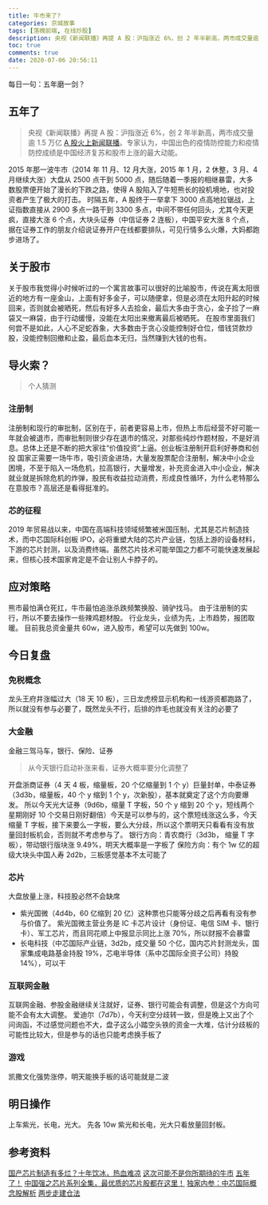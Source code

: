 ```yaml
---
title: 牛市来了?
categories: 京城故事
tags: [落魄前端, 在线炒股]
description: 央视《新闻联播》再提 A 股：沪指涨近 6%，创 2 年半新高，两市成交量逾 1.5 万亿
toc: true
comments: true
date: 2020-07-06 20:56:11
---
```


每日一句：五年磨一剑？

<!--more-->

## 五年了

> 央视《新闻联播》再提 A 股：沪指涨近 6%，创 2 年半新高，两市成交量逾 1.5 万亿 [A 股火上新闻联播](https://xueqiu.com/5124430882/153189113)。专家认为，中国出色的疫情防控能力和疫情防控成绩是中国经济复苏和股市上涨的最大动能。

2015 年那一波牛市（2014 年 11 月、12 月大涨，2015 年 1 月，2 休整，3 月、4 月继续大涨）大盘从 2500 点干到 5000 点，随后随着一季报的相继暴雷，大多数股票便开始了漫长的下跌之路，使得 A 股陷入了牛短熊长的投机境地，也对投资者产生了极大的打击。
时隔五年，A 股终于一举拿下 3000 点高地拉锯战，上证指数直接从 2900 多点一路干到 3300 多点，中间不带任何回头，尤其今天更疯，直接大涨 6 个点，大块头证券（中信证券 2 连板），中国平安大涨 8 个点，据在证券工作的朋友介绍说证券开户在线都要排队，可见行情多么火爆，大妈都跑步进场了。

## 关于股市

关于股市我觉得小时候听过的一个寓言故事可以很好的比喻股市，传说在离太阳很近的地方有一座金山，上面有好多金子，可以随便拿，但是必须在太阳升起的时候回来，否则就会被晒死，然后有好多人去拾金，最后大多由于贪心，金子捡了一麻袋又一麻袋，由于行动缓慢，没能在太阳出来撤离最后被晒死。
在股市里面我们何尝不是如此，人心不足蛇吞象，大多数由于贪心没能控制好仓位，借钱贷款炒股，没能控制回撤和止盈，最后血本无归，当然赚到大钱的也有。

## 导火索？

> 个人猜测

### 注册制

注册制和现行的审批制，区别在于，前者更容易上市，但热上市后经营不好可能一年就会被退市，而审批制则很少存在退市的情况，对那些纯炒作题材股，不是好消息。总体上还是不断的把大家往“价值投资”上逼。创业板注册制开启利好券商和创投
国家正需要一场牛市，吸引资金进场，大量发股票配合注册制，解决中小企业困境，不至于陷入一场危机，拉高银行，大量增发，补充资金进入中小企业，解决就业就是拆除危机的炸弹，股民有收益拉动消费，形成良性循环，为什么老特那么在意股市？高层还是看得挺准的。

### 芯的征程

2019 年贸易战以来，中国在高端科技领域频繁被米国压制，尤其是芯片制造技术，而中芯国际科创板 IPO，必将重塑大陆的芯片产业链，包括上游的设备材料，下游的芯片封测，以及消费终端。虽然芯片技术可能举国之力都不可能快速发展起来，但核心技术国家肯定是不会让别人卡脖子的。

## 应对策略

熊市最怕满仓死扛，牛市最怕追涨杀跌频繁换股、骑驴找马。
由于注册制的实行，所以不要去操作一些辣鸡题材股。
行业龙头，业绩为先，上市趋势，报团取暖。
目前我总资金量共 60w，进入股市，希望可以先做到 100w。

## 今日复盘

### 免税概念

龙头王府井涨幅过大（18 天 10 板），三日龙虎榜显示机构和一线游资都跑路了，所以就没有参与必要了，既然龙头不行，后排的炸毛也就没有关注的必要了

### 大金融

金融三驾马车，银行、保险、证券

> 从今天银行启动补涨来看，证券大概率要分化调整了

开盘浙商证券（4 天 4 板，缩量板，20 个亿缩量到 1 个 y）巨量封单，中泰证券（3d3b，缩量板，40 个 y 缩到 1 个 y，次新股），基本就奠定了这个方向要爆发。
所以今天光大证券（9d6b，缩量 T 字板，50 个 y 缩到 20 个 y，短线两个星期刚好 10 个交易日刚好翻倍）今天是可以参与的，这个票短线涨这么多，今天缩量 T 字板，接下来要么一字板，要么大分歧，所以这个票明天只看看有没有放量回封板机会，否则就不考虑参与了。
银行方向：青农商行（3d3b， 缩量 T 字板），带动银行版块涨 9.49%，明天大概率是一字板了
保险方向：有个 1w 亿的超级大块头中国人寿 2d2b，三板感觉基本不太可能了

### 芯片

大盘放量上涨，科技股必然不会缺席

- 紫光国微（4d4b，60 亿缩到 20 亿）这种票也只能等分歧之后再看有没有参与价值了。
  紫光国微主营业务是 IC 卡芯片设计（身份证、电信 SIM 卡、银行卡）、军工芯片，而且同花顺上中报显示同比上涨 70%，所以财报不会暴雷
- 长电科技（中芯国际产业链，3d2b，成交量 50 个亿，国内芯片封测龙头，国家集成电路基金持股 19%，芯电半导体（系中芯国际全资子公司）持股 14%），可以干

### 互联网金融

互联网金融、参股金融继续关注就好，证券、银行可能会有调整，但是这个方向可能不会有太大调整。
爱迪尔（7d7b），今天利空分歧转一致，但是晚上又出了个问询函，不过感觉问题也不大，盘子这么小踏空头铁的资金一大堆，估计分歧板的可能性比较大，但是参与的话也只能考虑换手板了

### 游戏

凯撒文化强势涨停，明天能换手板的话可能就是二波

## 明日操作

上车紫光，长电，光大。
先各 10w 紫光和长电，光大只看放量回封板。

## 参考资料

[国产芯片制造有多烂？十年饮冰，热血难凉](https://mp.weixin.qq.com/s/BqFZzT6sQ1EOIWQh3zvIuw)
[这次可能不是你所期待的牛市](http://13764099110.bxzhiku.com/wechat/news.do?id=279193&l=1&sid=NByOYq6ckUhVtXznx0o1&rid=CWljQOHNOiuVM6ZPXsA1&from=timeline)
[五年了！](https://mp.weixin.qq.com/s/rstt4tqCMV-KdM3dkNMd2Q)
[中国强之芯片系列全集，最优质的芯片股都在这里！](https://mp.weixin.qq.com/s/ppY5yaxrAZEJFVpTeBVydA)
[独家内参：中芯国际概念股解析](https://mp.weixin.qq.com/s/wKmRlHr_5oHiZVN592Kf4A)
[两步走建仓法](https://xueqiu.com/8218476942/137507226)
